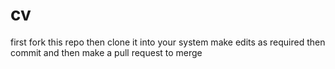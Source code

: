 # cv
first fork this repo
then clone it into your system
make edits as required then commit and then make a pull request to merge

